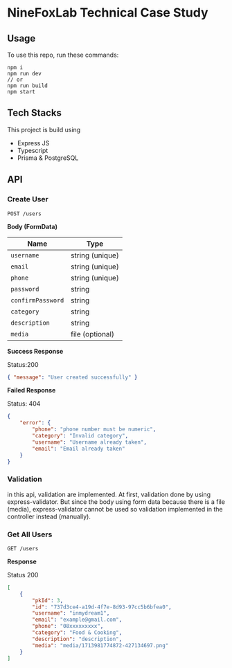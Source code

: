 # NineFoxLab Technical Case Study
## Usage
To use this repo, run these commands:
```
npm i
npm run dev
// or
npm run build
npm start
```

## Tech Stacks
This project is build using
- Express JS
- Typescript
- Prisma & PostgreSQL

## API

### Create User

`POST /users`

<b>Body (FormData)</b>

| Name       | Type   |
|------------|--------|
| `username` | string (unique) |           
| `email`    | string (unique) |       
| `phone`   | string  (unique) |
| `password` | string |            
| `confirmPassword` | string |            
| `category` | string |            
| `description`   | string   |
| `media`   | file (optional)   |


<b>Success Response</b>

Status:200

```json
{ "message": "User created successfully" }
```

<b>Failed Response </b>

Status: 404

```json
{
    "error": {
        "phone": "phone number must be numeric",
        "category": "Invalid category",
        "username": "Username already taken",
        "email": "Email already taken"
    }
}
```

### Validation

in this api, validation are implemented. At first, validation done by using express-validator. But since the body using form data because there is a file (media), express-validator cannot be used so validation implemented in the controller instead (manually).

### Get All Users

`GET /users`

<b>Response</b>

Status 200


```json
[
    {
        "pkId": 3,
        "id": "737d3ce4-a19d-4f7e-8d93-97cc5b6bfea0",
        "username": "inmydream1",
        "email": "example@gmail.com",
        "phone": "08xxxxxxxxx",
        "category": "Food & Cooking",
        "description": "description",
        "media": "media/1713981774872-427134697.png"
    }
]
```